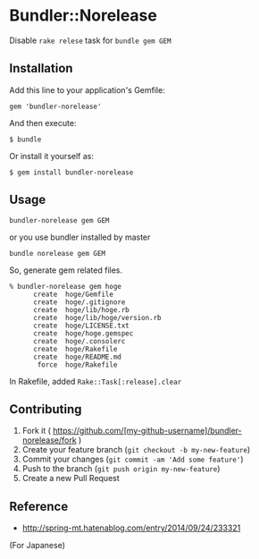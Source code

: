 # Bundler::Norelease

Disable `rake relese` task for `bundle gem GEM`

## Installation

Add this line to your application's Gemfile:

    gem 'bundler-norelease'

And then execute:

    $ bundle

Or install it yourself as:

    $ gem install bundler-norelease

## Usage

`bundler-norelease gem GEM`

or you use bundler installed by master

`bundle norelease gem GEM`

So, generate gem related files.

```
% bundler-norelease gem hoge
      create  hoge/Gemfile
      create  hoge/.gitignore
      create  hoge/lib/hoge.rb
      create  hoge/lib/hoge/version.rb
      create  hoge/LICENSE.txt
      create  hoge/hoge.gemspec
      create  hoge/.consolerc
      create  hoge/Rakefile
      create  hoge/README.md
       force  hoge/Rakefile
```

In Rakefile, added `Rake::Task[:release].clear`

## Contributing

1. Fork it ( https://github.com/[my-github-username]/bundler-norelease/fork )
2. Create your feature branch (`git checkout -b my-new-feature`)
3. Commit your changes (`git commit -am 'Add some feature'`)
4. Push to the branch (`git push origin my-new-feature`)
5. Create a new Pull Request

## Reference

* http://spring-mt.hatenablog.com/entry/2014/09/24/233321

(For Japanese)


